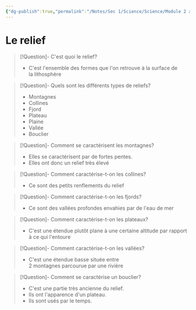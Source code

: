 ```yaml
---
{"dg-publish":true,"permalink":"/Notes/Sec 1/Science/Science/Module 2 a/Le relief/"}
---
```


# Le relief

>[!Question]- C'est quoi le relief?
>- C'est l'ensemble des formes que l'on retrouve à la surface de la lithosphère

>[!Question]- Quels sont les différents types de reliefs?
>- Montagnes
>- Collines
>- Fjord
>- Plateau
>- Plaine
>- Vallée
>- Bouclier

>[!Question]- Comment se caractérisent les montagnes?
>- Elles se caractérisent par de fortes pentes.
>- Elles ont donc un relief très élevé

>[!Question]- Comment caractérise-t-on les collines?
>- Ce sont des petits renflements du relief

>[!Question]- Comment caractérise-t-on les fjords?
>- Ce sont des vallées profondes envahies par de l'eau de mer

>[!Question]- Comment caractérise-t-on les plateaux?
>- C'est une étendue plutôt plane à une certaine altitude par rapport à ce qui l'entoure

>[!Question]- Comment caractérise-t-on les vallées?
>- C'est une étendue basse située entre 2 montagnes parcourue par une rivière

>[!Question]- Comment se caractérise un bouclier?
>- C'est une partie très ancienne du relief.
>- Ils ont l'apparence d'un plateau.
>- Ils sont usés par le temps.